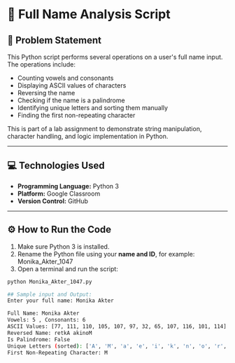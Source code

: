 # 🧠 Full Name Analysis Script

## 📌 Problem Statement

This Python script performs several operations on a user's full name input. The operations include:

- Counting vowels and consonants
- Displaying ASCII values of characters
- Reversing the name
- Checking if the name is a palindrome
- Identifying unique letters and sorting them manually
- Finding the first non-repeating character

This is part of a lab assignment to demonstrate string manipulation, character handling, and logic implementation in Python.

---

## 💻 Technologies Used

- **Programming Language:** Python 3
- **Platform:** Google Classroom
- **Version Control:** GitHub

---

## ⚙️ How to Run the Code

1. Make sure Python 3 is installed.
2. Rename the Python file using your **name and ID**, for example:
Monika_Akter_1047
3. Open a terminal and run the script:
```bash
python Monika_Akter_1047.py

## Sample input and Output:
Enter your full name: Monika Akter

Full Name: Monika Akter
Vowels: 5 , Consonants: 6
ASCII Values: [77, 111, 110, 105, 107, 97, 32, 65, 107, 116, 101, 114]
Reversed Name: retkA akinoM
Is Palindrome: False
Unique Letters (sorted): ['A', 'M', 'a', 'e', 'i', 'k', 'n', 'o', 'r', 't']
First Non-Repeating Character: M


